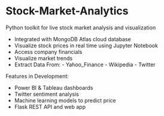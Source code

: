 # Stock-Market-Analytics
Python toolkit for live stock market analysis and visualization
- Integrated with MongoDB Atlas cloud database
- Visualize stock prices in real time using Jupyter Notebook
- Access company financials
- Visualize market trends
- Extract Data From:
      - Yahoo_Finance
      - Wikipedia 
      - Twitter

Features in Development:
- Power BI & Tableau dashboards
- Twitter sentiment analysis
- Machine learning models to predict price
- Flask REST API and web app
